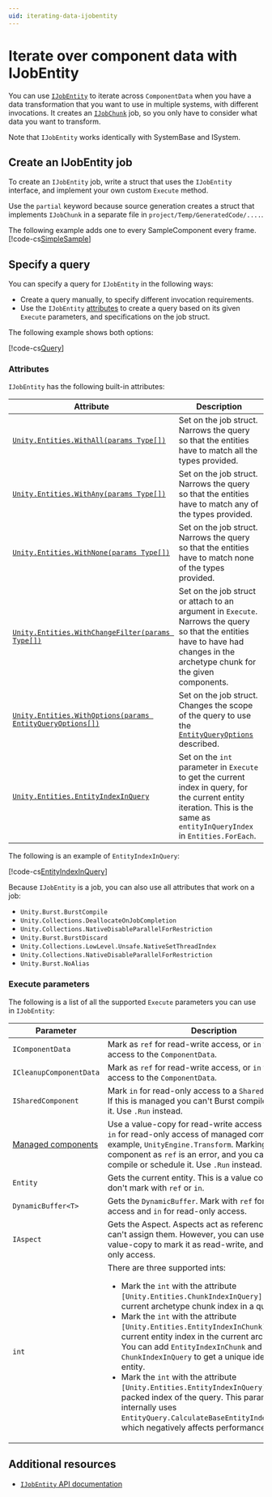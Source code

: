 ```yaml
---
uid: iterating-data-ijobentity
---
```


# Iterate over component data with IJobEntity

You can use [`IJobEntity`](xref:Unity.Entities.IJobEntity) to iterate across `ComponentData` when you have a data transformation that you want to use in multiple systems, with different invocations. It creates an [`IJobChunk`](xref:Unity.Entities.IJobChunk) job, so you only have to consider what data you want to transform.

Note that `IJobEntity` works identically with SystemBase and ISystem. 

## Create an IJobEntity job

To create an `IJobEntity` job, write a struct that uses the `IJobEntity` interface, and implement your own custom `Execute` method. 

Use the `partial` keyword because source generation creates a struct that implements `IJobChunk` in a separate file in `project/Temp/GeneratedCode/....`.

The following example adds one to every SampleComponent every frame.
[!code-cs[SimpleSample](../DocCodeSamples.Tests/JobEntityExamples.cs#SimpleSample)]

## Specify a query

You can specify a query for `IJobEntity` in the following ways:

* Create a query manually, to specify different invocation requirements.
* Use the `IJobEntity` [attributes](#attributes) to create a query based on its given `Execute` parameters, and specifications on the job struct.

The following example shows both options:

[!code-cs[Query](../DocCodeSamples.Tests/JobEntityExamples.cs#Query)]

### Attributes

`IJobEntity` has the following built-in attributes:

|**Attribute**|**Description**|
|---|---|
|[`Unity.Entities.WithAll(params Type[])`](xref:Unity.Entities.WithAllAttribute)| Set on the job struct. Narrows the query so that the entities have to match all the types provided.|
|[`Unity.Entities.WithAny(params Type[])`](xref:Unity.Entities.WithAnyAttribute)| Set on the job struct. Narrows the query so that the entities have to match any of the types provided.|
|[`Unity.Entities.WithNone(params Type[])`](xref:Unity.Entities.WithNoneAttribute)| Set on the job struct. Narrows the query so that the entities have to match none of the types provided.|
|[`Unity.Entities.WithChangeFilter(params Type[])`](xref:Unity.Entities.WithChangeFilterAttribute)| Set on the job struct or attach to an argument in `Execute`. Narrows the query so that the entities have to have had changes in the archetype chunk for the given components.|
|[`Unity.Entities.WithOptions(params EntityQueryOptions[])`](xref:Unity.Entities.WithOptionsAttribute)| Set on the job struct. Changes the scope of the query to use the [`EntityQueryOptions`](xref:Unity.Entities.SystemBase.Entities) described.|
|[`Unity.Entities.EntityIndexInQuery`](xref:Unity.Entities.EntityIndexInQuery)|  Set on the `int` parameter in `Execute` to get the current index in query, for the current entity iteration. This is the same as `entityInQueryIndex` in `Entities.ForEach`.|

The following is an example of `EntityIndexInQuery`:

[!code-cs[EntityIndexInQuery](../DocCodeSamples.Tests/JobEntityExamples.cs#EntityIndexInQuery)]

Because `IJobEntity` is a job, you can also use all attributes that work on a job:

* `Unity.Burst.BurstCompile`
* `Unity.Collections.DeallocateOnJobCompletion`
* `Unity.Collections.NativeDisableParallelForRestriction`
* `Unity.Burst.BurstDiscard`
* `Unity.Collections.LowLevel.Unsafe.NativeSetThreadIndex` 
* `Unity.Collections.NativeDisableParallelForRestriction`
* `Unity.Burst.NoAlias`

### Execute parameters

The following is a list of all the supported `Execute` parameters you can use in `IJobEntity`:

|**Parameter**|**Description**|
|---|---|
|`IComponentData`| Mark as `ref` for read-write access, or `in` for read-only access to the `ComponentData`.|
|`ICleanupComponentData`|Mark as `ref` for read-write access, or `in` for read-only access to the `ComponentData`.|
|`ISharedComponent`| Mark `in` for read-only access to a `SharedComponentData`. If this is managed you can't Burst compile or schedule it. Use `.Run` instead.|
|[Managed components](components-managed.md)| Use a value-copy for read-write access or mark with `in` for read-only access of managed components. For example, `UnityEngine.Transform`. Marking a managed component as `ref` is an error, and you can't Burst-compile or schedule it. Use `.Run` instead.|
|`Entity`| Gets the current entity. This is a value copy only, so don't mark with `ref` or `in`.|
|`DynamicBuffer<T>`| Gets the `DynamicBuffer`. Mark with `ref` for read-write access and `in` for read-only access.|
|`IAspect`| Gets the Aspect. Aspects act as references so you can't assign them. However, you can use `ref` and value-copy to mark it as read-write, and `in` for read-only access.|
|`int`| There are three supported ints:<ul><li> Mark the `int` with the attribute `[Unity.Entities.ChunkIndexInQuery]` to get the current archetype chunk index in a query.</li><li>Mark the `int` with the attribute `[Unity.Entities.EntityIndexInChunk]` to get the current entity index in the current archetype chunk. You can add `EntityIndexInChunk` and `ChunkIndexInQuery` to get a unique identifier per entity.</li><li>Mark the `int` with the attribute `[Unity.Entities.EntityIndexInQuery]` to get the packed index of the query. This parameter internally uses `EntityQuery.CalculateBaseEntityIndexArray[Async]` which negatively affects performance.</li></ul>|


## Additional resources

* [`IJobEntity` API documentation](xref:Unity.Entities.IJobEntity)